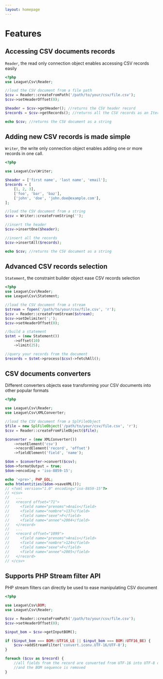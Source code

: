 ```yaml
---
layout: homepage
---
```


# Features

## Accessing CSV documents records

`Reader`, the read only connection object enables accessing CSV records easily

~~~php
<?php
use League\Csv\Reader;

//load the CSV document from a file path
$csv = Reader::createFromPath('/path/to/your/csv/file.csv');
$csv->setHeaderOffset(0);

$header = $csv->getHeader(); //returns the CSV header record
$records = $csv->getRecords(); //returns all the CSV records as an Iterator object

echo $csv; //returns the CSV document as a string
~~~

## Adding new CSV records is made simple

`Writer`, the write only connection object enables adding one or more records in one call.

~~~php
<?php

use League\Csv\Writer;

$header = ['first name', 'last name', 'email'];
$records = [
    [1, 2, 3],
    ['foo', 'bar', 'baz'],
    ['john', 'doe', 'john.doe@example.com'],
];

//load the CSV document from a string
$csv = Writer::createFromString('');

//insert the header
$csv->insertOne($header);

//insert all the records
$csv->insertAll($records);

echo $csv; //returns the CSV document as a string
~~~

## Advanced CSV records selection

`Statement`, the constraint builder object ease CSV records selection

~~~php
<?php
use League\Csv\Reader;
use League\Csv\Statement;

//load the CSV document from a stream
$stream = fopen('/path/to/your/csv/file.csv', 'r');
$csv = Reader::createFromStream($stream);
$csv->setDelimiter(';');
$csv->setHeaderOffset(0);

//build a statement
$stmt = (new Statement())
    ->offset(10)
    ->limit(25);

//query your records from the document
$records = $stmt->process($csv)->fetchAll();
~~~

## CSV documents converters

Different converters objects ease transforming your CSV documents into other popular formats

~~~php
<?php

use League\Csv\Reader;
use League\Csv\XMLConverter;

//load the CSV document from a SplFileObject
$file = new SplFileObject('/path/to/your/csv/file.csv', 'r');
$csv = Reader::createFromFileObject($file);

$converter = (new XMLConverter())
    ->rootElement('csv')
    ->recordElement('record', 'offset')
    ->fieldElement('field', 'name');

$dom = $converter->convert($csv);
$dom->formatOutput = true;
$dom->encoding = 'iso-8859-15';

echo '<pre>', PHP_EOL;
echo htmlentities($dom->saveXML());
// <?xml version="1.0" encoding="iso-8859-15"?>
// <csv>
//   ...
//   <record offset="71">
//     <field name="prenoms">Anaïs</field>
//     <field name="nombre">137</field>
//     <field name="sexe">F</field>
//     <field name="annee">2004</field>
//   </record>
//   ...
//   <record offset="1099">
//     <field name="prenoms">Anaïs</field>
//     <field name="nombre">124</field>
//     <field name="sexe">F</field>
//     <field name="annee">2005</field>
//   </record>
// </csv>
~~~

## Supports PHP Stream filter API

PHP stream filters can directly be used to ease manipulating CSV document

~~~php
<?php

use League\Csv\BOM;
use League\Csv\Reader;

$csv = Reader::createFromPath('/path/to/your/csv/file.csv');
$csv->setHeaderOffset(0);

$input_bom = $csv->getInputBOM();

if ($input_bom === BOM::UTF16_LE || $input_bom === BOM::UTF16_BE) {
    $csv->addStreamFilter('convert.iconv.UTF-16/UTF-8');
}

foreach ($csv as $record) {
    //all fields from the record are converted from UTF-16 into UTF-8 charset
    //and the BOM sequence is removed
}
~~~